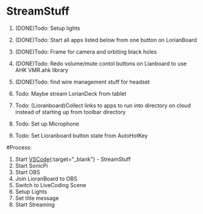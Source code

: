 # StreamStuff
1. (DONE)Todo: Setup lights
1. (DONE)Todo: Start all apps listed below from one button on LorianBoard
1. (DONE)Todo: Frame for camera and orbiting black holes
1. (DONE)Todo: Redo volume/mute contol buttons on Lianboard to use AHK VMR.ahk library
1. (DONE)Todo: find wire management stuff for headset

1. Todo: Maybe stream LorianDeck from tablet
1. Todo: (Lioranboard)Collect links to apps to run into directory on cloud instead of starting up from toolbar directory
1. Todo: Set up Microphone
1. Todo: Set Lioranboard button state from AutoHotKey


#Process:
  1. Start [VSCode](vscode://){:target="_blank"} - StreamStuff
  1. Start SonicPi
  1. Start OBS
  1. Join LioranBoard to OBS
  1. Switch to LiveCoding Scene
  1. Setup Lights
  1. Set title message
  1. Start Streaming


